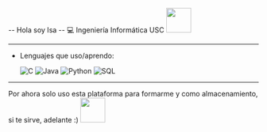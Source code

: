 
-- Hola soy Isa
-- 💻 Ingeniería Informática USC    <img src="https://media.giphy.com/media/mGcNjsfWAjY5AEZNw6/giphy.gif" width="50"></h2>

-------------------------------------------

- Lenguajes que uso/aprendo:
  
  ![C](https://img.shields.io/badge/-C-000000?style=flat&logo=c)
  ![Java](https://img.shields.io/badge/-Java-000000?style=flat&logo=java)
  ![Python](https://img.shields.io/badge/-Python-000000?style=flat&logo=python)
  ![SQL](https://img.shields.io/badge/-SQL-000000?style=flat&logo=postgresql)

---------------------------------------------

Por ahora solo uso esta plataforma para formarme y como almacenamiento, si te sirve, adelante :) <img src="https://media.giphy.com/media/VgCDAzcKvsR6OM0uWg/giphy.gif" width="50">  
